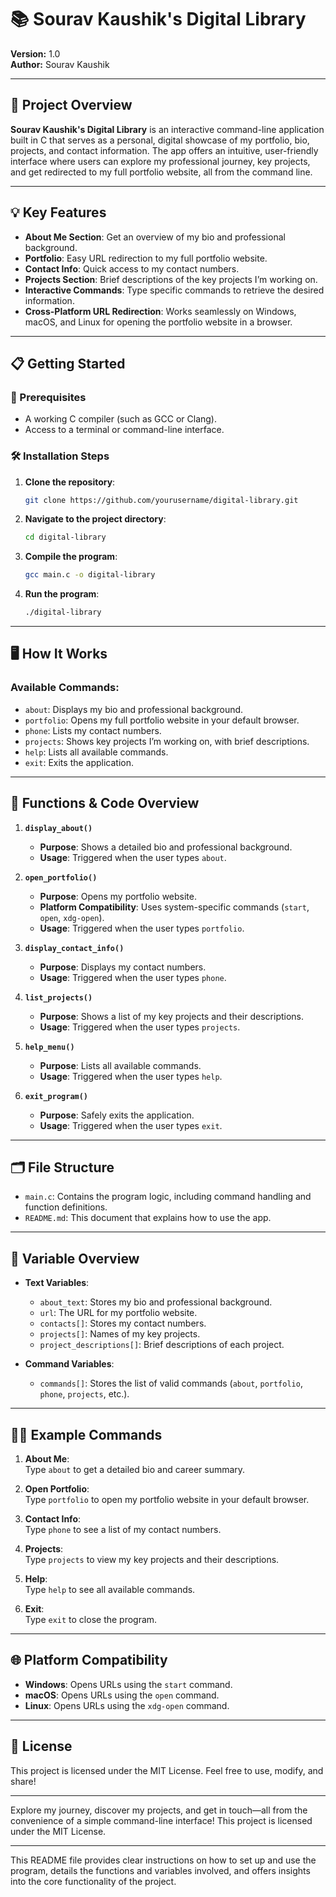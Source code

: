 # 📚 Sourav Kaushik's Digital Library

**Version:** 1.0  
**Author:** Sourav Kaushik

---

## 🚀 Project Overview

**Sourav Kaushik's Digital Library** is an interactive command-line application built in C that serves as a personal, digital showcase of my portfolio, bio, projects, and contact information. The app offers an intuitive, user-friendly interface where users can explore my professional journey, key projects, and get redirected to my full portfolio website, all from the command line.

---

## 💡 Key Features

- **About Me Section**: Get an overview of my bio and professional background.
- **Portfolio**: Easy URL redirection to my full portfolio website.
- **Contact Info**: Quick access to my contact numbers.
- **Projects Section**: Brief descriptions of the key projects I’m working on.
- **Interactive Commands**: Type specific commands to retrieve the desired information.
- **Cross-Platform URL Redirection**: Works seamlessly on Windows, macOS, and Linux for opening the portfolio website in a browser.

---

## 📋 Getting Started

### 🔧 Prerequisites

- A working C compiler (such as GCC or Clang).
- Access to a terminal or command-line interface.

### 🛠️ Installation Steps

1. **Clone the repository**:
   ```bash
   git clone https://github.com/yourusername/digital-library.git
   ```

2. **Navigate to the project directory**:
   ```bash
   cd digital-library
   ```

3. **Compile the program**:
   ```bash
   gcc main.c -o digital-library
   ```

4. **Run the program**:
   ```bash
   ./digital-library
   ```

---

## 🖥️ How It Works

### Available Commands:

- `about`: Displays my bio and professional background.
- `portfolio`: Opens my full portfolio website in your default browser.
- `phone`: Lists my contact numbers.
- `projects`: Shows key projects I’m working on, with brief descriptions.
- `help`: Lists all available commands.
- `exit`: Exits the application.

---

## 📂 Functions & Code Overview

1. **`display_about()`**  
   - **Purpose**: Shows a detailed bio and professional background.
   - **Usage**: Triggered when the user types `about`.

2. **`open_portfolio()`**  
   - **Purpose**: Opens my portfolio website.
   - **Platform Compatibility**: Uses system-specific commands (`start`, `open`, `xdg-open`).
   - **Usage**: Triggered when the user types `portfolio`.

3. **`display_contact_info()`**  
   - **Purpose**: Displays my contact numbers.
   - **Usage**: Triggered when the user types `phone`.

4. **`list_projects()`**  
   - **Purpose**: Shows a list of my key projects and their descriptions.
   - **Usage**: Triggered when the user types `projects`.

5. **`help_menu()`**  
   - **Purpose**: Lists all available commands.
   - **Usage**: Triggered when the user types `help`.

6. **`exit_program()`**  
   - **Purpose**: Safely exits the application.
   - **Usage**: Triggered when the user types `exit`.

---

## 🗂️ File Structure

- `main.c`: Contains the program logic, including command handling and function definitions.
- `README.md`: This document that explains how to use the app.

---

## 📌 Variable Overview

- **Text Variables**:
  - `about_text`: Stores my bio and professional background.
  - `url`: The URL for my portfolio website.
  - `contacts[]`: Stores my contact numbers.
  - `projects[]`: Names of my key projects.
  - `project_descriptions[]`: Brief descriptions of each project.

- **Command Variables**:
  - `commands[]`: Stores the list of valid commands (`about`, `portfolio`, `phone`, `projects`, etc.).

---

## 🧑‍💻 Example Commands

1. **About Me**:  
   Type `about` to get a detailed bio and career summary.
   
2. **Open Portfolio**:  
   Type `portfolio` to open my portfolio website in your default browser.
   
3. **Contact Info**:  
   Type `phone` to see a list of my contact numbers.
   
4. **Projects**:  
   Type `projects` to view my key projects and their descriptions.
   
5. **Help**:  
   Type `help` to see all available commands.
   
6. **Exit**:  
   Type `exit` to close the program.

---

## 🌐 Platform Compatibility

- **Windows**: Opens URLs using the `start` command.
- **macOS**: Opens URLs using the `open` command.
- **Linux**: Opens URLs using the `xdg-open` command.

---

## 📄 License

This project is licensed under the MIT License. Feel free to use, modify, and share!

---

Explore my journey, discover my projects, and get in touch—all from the convenience of a simple command-line interface!
This project is licensed under the MIT License.

---

This README file provides clear instructions on how to set up and use the program, details the functions and variables involved, and offers insights into the core functionality of the project.
